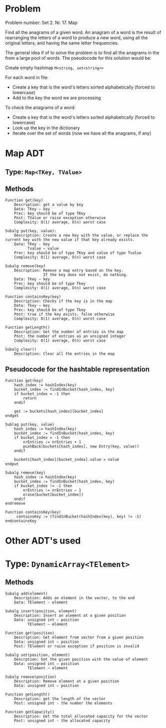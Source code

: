 # Problem
Problem number: Set 2. Nr. 17. Map

Find all the anagrams of a given word. An anagram of a word is the result of rearranging the letters of a word to produce a new word, using all the original letters, and having the same letter frequencies.

The general idea if of to solve the problem is to find all the anagrams in the from a large pool of words. The pseudocode for this solution would be:

Create empty hashmap `M<string, set<string>>`

For each word in file:
- Create a key that is the word's letters sorted alphabetically (forced to lowercase)
- Add to the key the word we are processing

To check the anagrams of a word:
- Create a key that is the word's letters sorted alphabetically (forced to lowercase)
- Look up the key in the dictionary
- Iterate over the set of words (now we have all the anagrams, if any)

# Map ADT
## Type: `Map<TKey, TValue>`
## Methods
```
Function get(key)
    Description: get a value by key   
    Data: TKey – key  
    Prec: key should be of type TKey
    Post: TValue or raise exception otherwise
    Complexity: O(1) average, O(n) worst case

Subalg put(key, value):
    Description: Create a new key with the value, or replace the current key with the new value if that key already exists.
    Data: TKey - key
          Tvalue – value
    Prec: key should be of type TKey and value of type Tvalue
    Complexity: O(1) average, O(n) worst case

Subalg remove(key)
    Description: Remove a map entry based on the key.
                 If the key does not exist, do nothing.
    Data: TKey – key
    Prec: key should be of type Tkey
    Complexity: O(1) average, O(n) worst case

Function containsKey(key)
    Description: Checks if the key is in the map
    Data: Tkey – key
    Prec: key should be of type Tkey
    Post: true if the key exists, false otherwise
    Complexity: O(1) average, O(n) worst case

Function getLength()
    Description: Get the number of entries in the map
    Post: the number of entries as an unsigned integer
    Complexity: O(1) average, O(n) worst case

Subalg clear()
    Description: Clear all the entries in the map
```

## Pseudocode for the hashtable representation
```
Function get(key)
    hash_index := hashIndex(key)
    bucket_index := findInBucket(hash_index, key)
    if bucket_index = -1 then
        return
    endif

    get := buckets[hash_index][bucket_index]
endget

Sublag put(key, value)
    hash_index := hashIndex(key)
    bucket_index := findInBucket(hash_index, key)
    if bucket_index = -1 then
        nrEntries := nrEntries + 1
        pushBack(buckets[hash_index], new Entry(key, value))
    endif

    buckets[hash_index][bucket_index].value = value
endput

Subalg remove(key)
    hash_index := hashIndex(key)
    bucket_index := findInBucket(hash_index, key)    
    if bucket_index != -1 then
        nrEntries := nrEntries – 1
        erase(bucket[bucket_index])
    endif
endremove

Function containsKey(key)
     containsKey := (findInBucket(hashIndex(key), key) != -1)
endcontainsKey
```

# Other ADT's used
# Type: `DynamicArray<TElement>`
## Methods
```
Subalg add(element)
    Description: Adds an element in the vector, to the end
    Data: TElement - element

Subalg insert(position, element)
    Description: Insert an alement at a given position
    Data: unsigned int – position
          TElement – element

Function get(position)
    Description: Get element from vector from a given position
    Data: unsigned int – position
    Post: TElement or raise exception if position is invalid

Subalg set(position, element)
    Descrption: Set the given position with the value of element
    Data: unsigned int – position
          TElement – element

Subalg remove(position)
    Description: Remove element at a given position
    Data: unsigned int – position

Function getLength()
    Description: get the length of the vector
    Post: unsigned int - the number the elements

Function getCapacity()
    Description: Get the total allocated capacity for the vector
    Post: unsigned int - the allocated capacity
```
